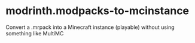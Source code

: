 # modrinth.modpacks-to-mcinstance
Convert a .mrpack into a Minecraft instance (playable) without using something like MultiMC 
